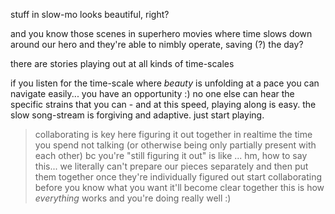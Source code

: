 stuff in slow-mo looks beautiful, right?

and you know those scenes in superhero movies where time slows down around our hero and they're able to nimbly operate, saving (?) the day?

there are stories playing out at all kinds of time-scales

if you listen for the time-scale where *beauty* is unfolding at a pace you can navigate easily... you have an opportunity :) no one else can hear the specific strains that you can - and at this speed, playing along is easy. the slow song-stream is forgiving and adaptive. just start playing.

> collaborating is key here
> figuring it out together in realtime
> the time you spend not talking (or otherwise being only partially present with each other) bc you're "still figuring it out" is like ... hm, how to say this...
> we literally can't prepare our pieces separately and then put them together once they're individually figured out
> start collaborating before you know what you want
> it'll become clear together
> this is how *everything* works
> and you're doing really well :)
